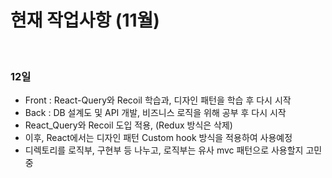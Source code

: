 # 현재 작업사항 (11월)

<br/>

### 12일

- Front : React-Query와 Recoil 학습과, 디자인 패턴을 학습 후 다시 시작
- Back : DB 설계도 및 API 개발, 비즈니스 로직을 위해 공부 후 다시 시작
- React_Query와 Recoil 도입 적용, (Redux 방식은 삭제)
- 이후, React에서는 디자인 패턴 Custom hook 방식을 적용하여 사용예정
- 디렉토리를 로직부, 구현부 등 나누고, 로직부는 유사 mvc 패턴으로 사용할지 고민중



